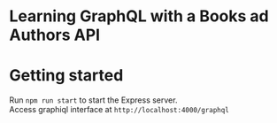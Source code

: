 # Learning GraphQL with a Books ad Authors API

# Getting started
Run `npm run start` to start the Express server.  
Access graphiql interface at `http://localhost:4000/graphql`  


